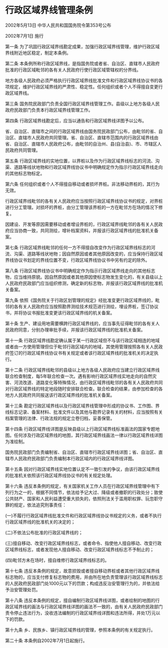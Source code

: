 # 行政区域界线管理条例

2002年5月13日 中华人民共和国国务院令第353号公布

2002年7月1日 施行

第一条 为了巩固行政区域界线勘定成果，加强行政区域界线管理，维护行政区域界线附近地区稳定，制定本条例。

第二条 本条例所称行政区域界线，是指国务院或者省、自治区、直辖市人民政府批准的行政区域毗邻的各有关人民政府行使行政区域管辖权的分界线。

地方各级人民政府必须严格执行行政区域界线批准文件和行政区域界线协议书的各项规定，维护行政区域界线的严肃性、稳定性。任何组织或者个人不得擅自变更行政区域界线。

第三条 国务院民政部门负责全国行政区域界线管理工作。县级以上地方各级人民政府民政部门负责本行政区域界线管理工作。

第四条 行政区域界线勘定后，应当以通告和行政区域界线详图予以公布。

省、自治区、直辖市之间的行政区域界线由国务院民政部门公布，由毗邻的省、自治区、直辖市人民政府共同管理。省、自治区、直辖市范围内的行政区域界线由省、自治区、直辖市人民政府公布，由毗邻的自治州、县(自治县)、市、市辖区人民政府共同管理。

第五条 行政区域界线的实地位置，以界桩以及作为行政区域界线标志的河流、沟渠、道路等线状地物和行政区域界线协议书中明确规定作为指示行政区域界线走向的其他标志物标定。

第六条 任何组织或者个人不得擅自移动或者损坏界桩。非法移动界桩的，其行为无效。

行政区域界线毗邻的各有关人民政府应当按照行政区域界线协议书的规定，对界桩进行分工管理。对损坏的界桩，由分工管理该界桩的一方在毗邻方在场的情况下修复。

因建设、开发等原因需要移动或者增设界桩的，行政区域界线毗邻的各有关人民政府应当协商一致，共同测绘，增补档案资料，并报该行政区域界线的批准机关备案。

第七条 行政区域界线毗邻的任何一方不得擅自改变作为行政区域界线标志的河流、沟渠、道路等线状地物；因自然原因或者其他原因改变的，应当保持行政区域界线协议书划定的界线位置不变，行政区域界线协议书中另有约定的除外。

第八条 行政区域界线协议书中明确规定作为指示行政区域界线走向的其他标志物，应当维持原貌。因自然原因或者其他原因使标志物发生变化的，有关县级以上人民政府民政部门应当组织修测，确定新的标志物，并报该行政区域界线的批准机关备案。

第九条 依照《国务院关于行政区划管理的规定》经批准变更行政区域界线的，毗邻的各有关人民政府应当按照勘界测绘技术规范进行测绘，埋设界桩，签订协议书，并将协议书报批准变更该行政区域界线的机关备案。

第十条 生产、建设用地需要横跨行政区域界线的，应当事先征得毗邻的各有关人民政府同意，分别办理审批手续，并报该行政区域界线的批准机关备案。

第十一条 行政区域界线勘定确认属于某一行政区域但不与该行政区域相连的地域或者由一方使用管理但位于毗邻行政区域内的地域，其使用管理按照各有关人民政府签订的行政区域界线协议书有关规定或者该行政区域界线的批准机关的决定执行。

第十二条 行政区域界线毗邻的县级以上地方各级人民政府应当建立行政区域界线联合检查制度，每5年联合检查一次。遇有影响行政区域界线实地走向的自然灾害、河流改道、道路变化等特殊情况，由行政区域界线毗邻的各有关人民政府共同对行政区域界线的特定地段随时安排联合检查。联合检查的结果，由参加检查的各地方人民政府共同报送该行政区域界线的批准机关备案。

第十三条 勘定行政区域界线以及行政区域界线管理中形成的协议书、工作图、界线标志记录、备案材料、批准文件以及其他与勘界记录有关的材料，应当按照有关档案管理的法律、行政法规的规定立卷归档，妥善保管。

第十四条 行政区域界线详图是反映县级以上行政区域界线标准画法的国家专题地图。任何涉及行政区域界线的地图，其行政区域界线画法一律以行政区域界线详图为准绘制。

国务院民政部门负责编制省、自治区、直辖市行政区域界线详图；省、自治区、直辖市人民政府民政部门负责编制本行政区域内的行政区域界线详图。

第十五条 因对行政区域界线实地位置认定不一致引发的争议，由该行政区域界线的批准机关依照该行政区域界线协议书的有关规定处理。

第十六条 违反本条例的规定，有关国家机关工作人员在行政区域界线管理中有下列行为之一的，根据不同情节，依法给予记大过、降级或者撤职的行政处分；致使公共财产、国家和人民利益遭受重大损失的，依照刑法关于滥用职权罪、玩忽职守罪的规定，依法追究刑事责任：

(一)不履行行政区域界线批准文件和行政区域界线协议书规定的义务，或者不执行行政区域界线的批准机关的决定的；

(二)不依法公布批准的行政区域界线的；

(三)擅自移动、改变行政区域界线标志，或者命令、指使他人擅自移动、改变行政区域界线标志，或者发现他人擅自移动、改变行政区域界线标志不予制止的；

(四)毗邻方未在场时，擅自维修行政区域界线标志的。

第十七条 违反本条例的规定，故意损毁或者擅自移动界桩或者其他行政区域界线标志物的，应当支付修复标志物的费用，并由所在地负责管理该行政区域界线标志的人民政府民政部门处1000元以下的罚款；构成违反治安管理行为的，并依法给予治安管理处罚。

第十八条 违反本条例的规定，擅自编制行政区域界线详图，或者绘制的地图的行政区域界线的画法与行政区域界线详图的画法不一致的，由有关人民政府民政部门责令停止违法行为，没收违法编制的行政区域界线详图和违法所得，并处1万元以下的罚款。

第十九条 乡、民族乡、镇行政区域界线的管理，参照本条例的有关规定执行。

第二十条 本条例自2002年7月1日起施行。

